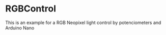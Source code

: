 # RGBControl
This is an example for a RGB Neopixel light control by potenciometers and Arduino Nano
